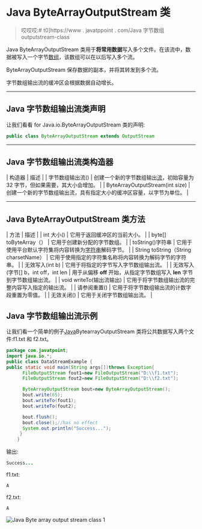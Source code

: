 # Java ByteArrayOutputStream 类

> 哎哎哎:# t0]https://www . javatppoint . com/Java 字节数组 outputstream-class

Java ByteArrayOutputStream 类用于**将常用数据**写入多个文件。在该流中，数据被写入一个字节[数组](array-in-java)，该数组可以在以后写入多个流。

ByteArrayOutputStream 保存数据的副本，并将其转发到多个流。

字节数组输出流的缓冲区会根据数据自动增长。

* * *

## Java 字节数组输出流类声明

让我们看看 for Java.io.ByteArrayOutputStream 类的声明:

```java
public class ByteArrayOutputStream extends OutputStream

```

* * *

## Java 字节数组输出流类构造器

| 构造器 | 描述 |
| 字节数组输出流() | 创建一个新的字节数组输出[流](java-8-stream)，初始容量为 32 字节，但如果需要，其大小会增加。 |
| ByteArrayOutputStream(int size) | 创建一个新的字节数组输出流，具有指定大小的缓冲区容量，以字节为单位。 |

* * *

## Java ByteArrayOutputStream 类方法

| 方法 | 描述 |
| int 大小() | 它用于返回缓冲区的当前大小。 |
| byte[] toByteArray（） | 它用于创建新分配的字节数组。 |
| toString()字符串 | 它用于使用平台默认字符集将内容转换为[字符串](java-string)解码字节。 |
| String toString（String charsetName） | 它用于使用指定的字符集名称将内容转换为解码字节的字符串。 |
| 无效写入(int b) | 它用于将指定的字节写入字节数组输出流。 |
| 无效写入(字节[] b，int off，int len | 用于从偏移 **off** 开始，从指定字节数组写入 **len** 字节到字节数组输出流。 |
| void writeTo(输出流输出) | 它用于将字节数组输出流的完整内容写入指定的输出流。 |
| 请参阅重置() | 它用于将字节数组输出流的计数字段重置为零值。 |
| 无效关闭() | 它用于关闭字节数组输出流。 |

## Java 字节数组输出流示例

让我们看一个简单的例子[Java](java-tutorial)BytearrayOutputStream 类将公共数据写入两个文件:f1.txt 和 f2.txt。

```java
package com.javatpoint;
import java.io.*;
public class DataStreamExample {
public static void main(String args[])throws Exception{  
	  FileOutputStream fout1=new FileOutputStream("D:\\f1.txt");  
	  FileOutputStream fout2=new FileOutputStream("D:\\f2.txt");  

	  ByteArrayOutputStream bout=new ByteArrayOutputStream();  
	  bout.write(65);  
	  bout.writeTo(fout1);  
	  bout.writeTo(fout2);  

	  bout.flush();  
	  bout.close();//has no effect  
	  System.out.println("Success...");  
	 }  
	} 

```

输出:

```java
Success...

```

f1.txt:

```java
A

```

f2.txt:

```java
A

```

![Java Byte array output stream class 1](../img/c67e18d0433058cecedb9442b7c1c62a.png)